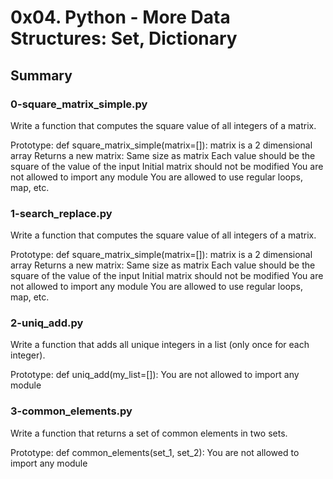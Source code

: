  # 0x04. Python - More Data Structures: Set, Dictionary

 ## Summary 

 ### 0-square_matrix_simple.py
Write a function that computes the square value of all integers of a matrix.

Prototype: def square_matrix_simple(matrix=[]):
matrix is a 2 dimensional array
Returns a new matrix:
Same size as matrix
Each value should be the square of the value of the input
Initial matrix should not be modified
You are not allowed to import any module
You are allowed to use regular loops, map, etc.

 ### 1-search_replace.py
Write a function that computes the square value of all integers of a matrix.

Prototype: def square_matrix_simple(matrix=[]):
matrix is a 2 dimensional array
Returns a new matrix:
Same size as matrix
Each value should be the square of the value of the input
Initial matrix should not be modified
You are not allowed to import any module
You are allowed to use regular loops, map, etc.

 ### 2-uniq_add.py
Write a function that adds all unique integers in a list (only once for each integer).

Prototype: def uniq_add(my_list=[]):
You are not allowed to import any module

 ### 3-common_elements.py
Write a function that returns a set of common elements in two sets.

Prototype: def common_elements(set_1, set_2):
You are not allowed to import any module